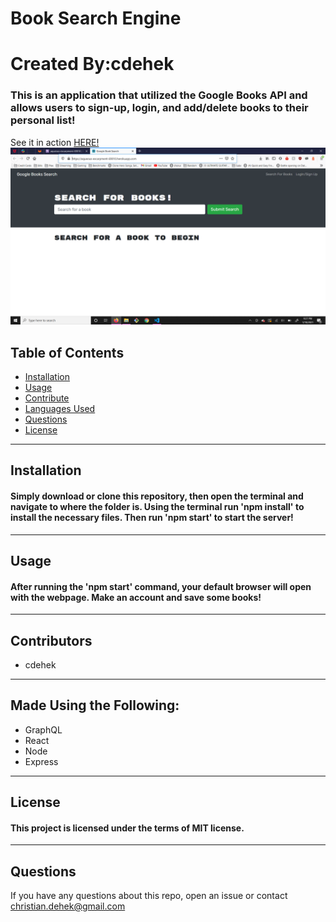 
  # Book Search Engine
  # Created By:cdehek

  ### This is an application that utilized the Google Books API and allows users to sign-up, login, and add/delete books to their personal list! 
  See it in action [HERE!](https://aqueous-escarpment-69010.herokuapp.com/)
  ![img](https://github.com/cdehek/book-search-engine/blob/main/client/public/demo-img.PNG)

  ## Table of Contents
  - [Installation](#installation)
  - [Usage](#usage)
  - [Contribute](#contribute)
  - [Languages Used](#made)
  - [Questions](#questions)
  - [License](#license)
  ---
  ## Installation
  #### Simply download or clone this repository, then open the terminal and navigate to where the folder is. Using the terminal run 'npm install' to install the necessary files. Then run 'npm start' to start the server! 
  ---
  ## Usage
  #### After running the 'npm start' command, your default browser will open with the webpage. Make an account and save some books!
  ---
  ## Contributors
  * cdehek
  ---

  ## Made Using the Following:
  * GraphQL
  * React
  * Node
  * Express

  ---
  ## License
  #### This project is licensed under the terms of MIT license.
  ---
  ## Questions
  If you have any questions about this repo,
  open an issue or contact christian.dehek@gmail.com
  
